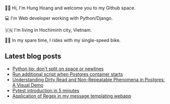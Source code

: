 ✌🏻 Hi, I'm Hung Hoang and welcome you to my Github space.

💻 I'm Web developer working with Python/Django.

🇻🇳 I'm living in Hochiminh city, Vietnam.

🚴🏻 In my spare time, I rides with my single-speed bike.

## Latest blog posts

* [Python tip: don't split on space or newlines](https://hoangquochung1110.github.io/static-site-generator/python-tips-str-split)
* [Run additional script when Postgres container starts](https://hoangquochung1110.github.io/static-site-generator/postgres-init-script)
* [Understanding Dirty Read and Non-Repeatable Phenomena in Postgres: A Visual Demo](https://hoangquochung1110.github.io/static-site-generator/isolation-level-postgres-p1)
* [Pytest introduction in 5 minutes](https://hoangquochung1110.github.io/static-site-generator/pytest-intro)
* [Application of Regex in my message templating webapp](https://hoangquochung1110.github.io/static-site-generator/message-templating)